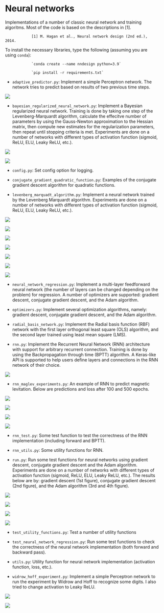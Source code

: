 # Neural networks

Implementations of a number of classic neural network and training algoritms. Most of the code is based on the descriptions in [1].

                [1] M. Hagan et al., Neural network design (2nd ed.), 2014. 

To install the necessary libraries, type the following (assuming you are using `conda`):

                `conda create --name nndesign python=3.9`
				
				`pip install -r requirements.txt`
				
- `adaptive_predictor.py`: Implement a simple Perceptron network. The network tries to predict based on results of two previous time steps.

![](https://github.com/dangmanhtruong1995/ClassicNeuralNetworks/blob/master/figures/adaptive_predictor_py_result.png "")

- `bayesian_regularized_neural_network.py`: Implement a Bayesian regularized neural network. Training is done by taking one step of the Levenberg-Marquardt algorithm, calculate the effecitve number of parameters by using the Gauss-Newton approximation to the Hessian matrix, then compute new estimates for the regularization parameters, then repeat until stopping criteria is met. Experiments are done on a number of networks with different types of activation function (sigmoid, ReLU, ELU, Leaky ReLU, etc.).

![](https://github.com/dangmanhtruong1995/ClassicNeuralNetworks/blob/master/figures/Bayesian_1.png "")

![](https://github.com/dangmanhtruong1995/ClassicNeuralNetworks/blob/master/figures/Bayesian_8.png "")

- `config.py`: Set config option for logging.

- `conjugate_gradient_quadratic_function.py`: Examples of the conjugate gradient descent algorithm for quadratic functions.

- `levenberg_marquadt_algorithm.py`: Implement a neural network trained by the Levenberg Marquardt algorithm. Experiments are done on a number of networks with different types of activation function (sigmoid, ReLU, ELU, Leaky ReLU, etc.).

![](https://github.com/dangmanhtruong1995/ClassicNeuralNetworks/blob/master/figures/Levenberg_Marquadt_1.png "")

![](https://github.com/dangmanhtruong1995/ClassicNeuralNetworks/blob/master/figures/Levenberg_Marquadt_2.png "")

![](https://github.com/dangmanhtruong1995/ClassicNeuralNetworks/blob/master/figures/Levenberg_Marquadt_3.png "")

![](https://github.com/dangmanhtruong1995/ClassicNeuralNetworks/blob/master/figures/Levenberg_Marquadt_4.png "")

![](https://github.com/dangmanhtruong1995/ClassicNeuralNetworks/blob/master/figures/Levenberg_Marquadt_5.png "")

![](https://github.com/dangmanhtruong1995/ClassicNeuralNetworks/blob/master/figures/Levenberg_Marquadt_6.png "")

![](https://github.com/dangmanhtruong1995/ClassicNeuralNetworks/blob/master/figures/Levenberg_Marquadt_7.png "")

- `neural_network_regression.py`: Implement a multi-layer feedforward neural network (the number of layers can be changed depending on the problem) for regression. A number of optimizers are supported: gradient descent, conjugate gradient descent, and the Adam algorithm.

- `optimizers.py`: Implement several optimization algorithms, namely: gradient descent, conjugate gradient descent, and the Adam algorithm.

- `radial_basis_network.py`: Implement the Radial basis function (RBF) network with the first layer orthogonal least square (OLS) algorithm, and the second layer trained using least mean square (LMS).

- `rnn.py`: Implement the Recurrent Neural Network (RNN) architecture with support for arbitrary recurrent connection. Training is done by using the Backpropagation through time (BPTT) algorithm. A Keras-like API is supported to help users define layers and connections in the RNN network of their choice. 

![](https://github.com/dangmanhtruong1995/ClassicNeuralNetworks/blob/master/figures/RNN_equation.png "")

- `rnn_maglev_experiments.py`: An example of RNN to predict magnetic levitation. Below are predictions and loss after 100 and 500 epochs.

![](https://github.com/dangmanhtruong1995/ClassicNeuralNetworks/blob/master/figures/RNN_maglev_result_100_epoch.png "")

![](https://github.com/dangmanhtruong1995/ClassicNeuralNetworks/blob/master/figures/RNN_maglev_result_500_epoch.png "")

![](https://github.com/dangmanhtruong1995/ClassicNeuralNetworks/blob/master/figures/RNN_maglev_loss_100_epoch.png "")

![](https://github.com/dangmanhtruong1995/ClassicNeuralNetworks/blob/master/figures/RNN_maglev_loss_500_epoch.png "")

- `rnn_test.py`: Some test function to test the correctness of the RNN implementation (including forward and BPTT).

- `rnn_utils.py`: Some utility functions for RNN.

- `run.py`: Run some test functions for neural networks using gradient descent, conjugate gradient descent and the Adam algorithm. Experiments are done on a number of networks with different types of activation function (sigmoid, ReLU, ELU, Leaky ReLU, etc.). The results below are by: gradient descent (1st figure), conjugate gradient descent (2nd figure), and the Adam algorithm (3rd and 4th figure).

![](https://github.com/dangmanhtruong1995/ClassicNeuralNetworks/blob/master/figures/Two_layer_net_1-5-1_steepest_descent_lr_0.1_100000_epochs.png "")

![](https://github.com/dangmanhtruong1995/ClassicNeuralNetworks/blob/master/figures/Conjugate_gradient_Polak_Ribiere.png "")

![](https://github.com/dangmanhtruong1995/ClassicNeuralNetworks/blob/master/figures/Adam_2000_epoch_lol.png "")

![](https://github.com/dangmanhtruong1995/ClassicNeuralNetworks/blob/master/figures/Adam_5000_epoch_lol.png "")

- `test_utility_functions.py`: Test a number of utility functions

- `test_neural_network_regression.py`: Run some test functions to check the correctness of the neural network implementation (both forward and backward pass).

- `utils.py`: Utility function for neural network implementation (activation function, loss, etc.).

- `widrow_hoff_experiment.py`: Implement a simple Perceptron network to run the experiment by Widrow and Hoff to recognize some digits. I also tried to change activation to Leaky ReLU.

![](https://github.com/dangmanhtruong1995/ClassicNeuralNetworks/blob/master/figures/widrow_hoff_experiment_result.png "")

![](https://github.com/dangmanhtruong1995/ClassicNeuralNetworks/blob/master/figures/widrow_hoff_experiment_result_leaky_relu.png "")

